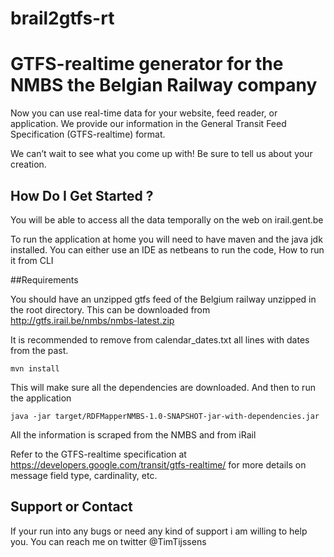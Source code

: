 # brail2gtfs-rt
# GTFS-realtime generator for the NMBS the Belgian Railway company 

Now you can use real-time data for your website, feed reader, or application. We provide our information in the General Transit Feed Specification (GTFS-realtime) format.

We can’t wait to see what you come up with! Be sure to tell us about your creation.


## How Do I Get Started ?

You will be able to access all the data  temporally on the web on irail.gent.be

To run the application at home you will need to have maven and the java jdk installed. 
You can either use an IDE as netbeans to run the code, 
How to run it from CLI 

##Requirements

You should have an unzipped gtfs feed of the Belgium railway unzipped in the root directory. This can be downloaded from http://gtfs.irail.be/nmbs/nmbs-latest.zip

It is recommended to remove from calendar_dates.txt all lines with dates from the past.


```
mvn install
```
This will make sure all the dependencies are downloaded.
And then to run the application

```
java -jar target/RDFMapperNMBS-1.0-SNAPSHOT-jar-with-dependencies.jar
```

All the information is scraped from the NMBS and from iRail


Refer to the GTFS-realtime specification at https://developers.google.com/transit/gtfs-realtime/ for more
details on message field type, cardinality, etc. 

## Support or Contact 
If your run into any bugs or need any kind of support i am willing to help you. 
You can reach me on twitter @TimTijssens
